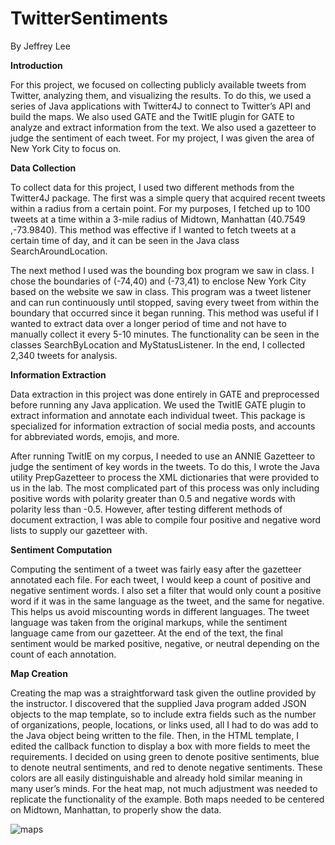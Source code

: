 # TwitterSentiments
By Jeffrey Lee

**Introduction**

For this project, we focused on collecting publicly available tweets from Twitter, analyzing them, and visualizing the results. To do this, we used a series of Java applications with Twitter4J to connect to Twitter’s API and build the maps. We also used GATE and the TwitIE plugin for GATE to analyze and extract information from the text. We also used a gazetteer to judge the sentiment of each tweet. For my project, I was given the area of New York City to focus on.

**Data Collection**

To collect data for this project, I used two different methods from the Twitter4J package. The first was a simple query that acquired recent tweets within a radius from a certain point. For my purposes, I fetched up to 100 tweets at a time within a 3-mile radius of Midtown, Manhattan (40.7549 ,-73.9840). This method was effective if I wanted to fetch tweets at a certain time of day, and it can be seen in the Java class SearchAroundLocation.

The next method I used was the bounding box program we saw in class. I chose the boundaries of (-74,40) and (-73,41) to enclose New York City based on the website we saw in class. This program was a tweet listener and can run continuously until stopped, saving every tweet from within the boundary that occurred since it began running. This method was useful if I wanted to extract data over a longer period of time and not have to manually collect it every 5-10 minutes. The functionality can be seen in the classes SearchByLocation and MyStatusListener. In the end, I collected 2,340 tweets for analysis.

**Information Extraction**

Data extraction in this project was done entirely in GATE and preprocessed before running any Java application. We used the TwitIE GATE plugin to extract information and annotate each individual tweet. This package is specialized for information extraction of social media posts, and accounts for abbreviated words, emojis, and more.

After running TwitIE on my corpus, I needed to use an ANNIE Gazetteer to judge the sentiment of key words in the tweets. To do this, I wrote the Java utility PrepGazetteer to process the XML dictionaries that were provided to us in the lab. The most complicated part of this process was only including positive words with polarity greater than 0.5 and negative words with polarity less than -0.5. However, after testing different methods of document extraction, I was able to compile four positive and negative word lists to supply our gazetteer with.

**Sentiment Computation**

Computing the sentiment of a tweet was fairly easy after the gazetteer annotated each file. For each tweet, I would keep a count of positive and negative sentiment words. I also set a filter that would only count a positive word if it was in the same language as the tweet, and the same for negative. This helps us avoid miscounting words in different languages. The tweet language was taken from the original markups, while the sentiment language came from our gazetteer. At the end of the text, the final sentiment would be marked positive, negative, or neutral depending on the count of each annotation.

**Map Creation**

Creating the map was a straightforward task given the outline provided by the instructor. I discovered that the supplied Java program added JSON objects to the map template, so to include extra fields such as the number of organizations, people, locations, or links used, all I had to do was add to the Java object being written to the file. Then, in the HTML template, I edited the callback function to display a box with more fields to meet the requirements. I decided on using green to denote positive sentiments, blue to denote neutral sentiments, and red to denote negative sentiments. These colors are all easily distinguishable and already hold similar meaning in many user’s minds. For the heat map, not much adjustment was needed to replicate the functionality of the example. Both maps needed to be centered on Midtown, Manhattan, to properly show the data.

![maps](https://i.imgur.com/VFanoFR.png)
